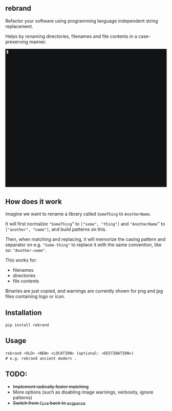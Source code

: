 ## rebrand

Refactor your software using programming language independent string replacement.

Helps by renaming directories, filenames and file contents in a case-preserving manner.

![rebrand demo](/resources/demo.gif)

## How does it work

Imagine we want to rename a library called `SomeThing` to `AnotherName`.

It will first normalize `"SomeThing`" to `["some", "thing"]` and `"AnotherName`" to `["another", "name"]`, and build patterns on this.

Then, when matching and replacing, it will memorize the casing pattern and separator on e.g. `"Some-thing"` to replace it with the same convention, like so: `"Another-name"`.

This works for:

- filenames
- directories
- file contents

Binaries are just copied, and warnings are currently shown for png and jpg files containing logo or icon.

## Installation

    pip install rebrand

## Usage

    rebrand <OLD> <NEW> <LOCATION> (optional: <DESTINATION>)
    # e.g. rebrand ancient modern .

## TODO:

- ~~Implement radically faster matching~~
- More options (such as disabling image warnings, verbosity, ignore patterns)
- ~~Switch from `fire` back to `argparse`~~
